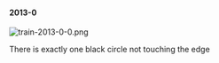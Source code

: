 #### 2013-0
![train-2013-0-0.png](https://github.com/lil-lab/nlvr/raw/master/nlvr/train/images/9/train-2013-0-0.png "train-2013-0-0.png")

There is exactly one black circle not touching the edge